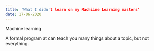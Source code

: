 ```yaml
---
title: 'What I didn't learn on my Machiine Learning masters'
date: 17-06-2020
---
```


Machine learning 

A formal program at can teach you many things about a topic, but not everything.